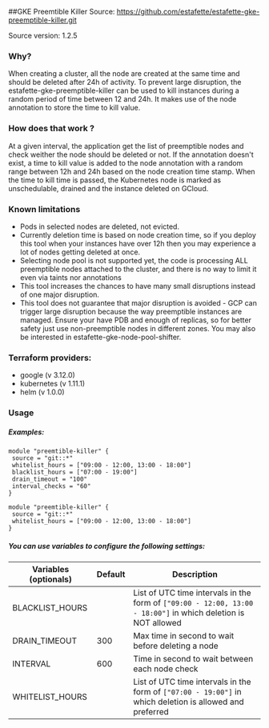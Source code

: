 ##GKE Preemtible Killer
Source: https://github.com/estafette/estafette-gke-preemptible-killer.git

Source version: 1.2.5
### Why?
When creating a cluster, all the node are created at the same time and should be deleted after 24h of activity. To prevent large disruption, the estafette-gke-preemptible-killer can be used to kill instances during a random period of time between 12 and 24h. It makes use of the node annotation to store the time to kill value.

### How does that work ?
At a given interval, the application get the list of preemptible nodes and check weither the node should be deleted or not. If the annotation doesn't exist, a time to kill value is added to the node annotation with a random range between 12h and 24h based on the node creation time stamp. When the time to kill time is passed, the Kubernetes node is marked as unschedulable, drained and the instance deleted on GCloud.

### Known limitations

* Pods in selected nodes are deleted, not evicted.
* Currently deletion time is based on node creation time, so if you deploy this tool when your instances have over 12h then you may experience a lot of nodes getting deleted at once.
* Selecting node pool is not supported yet, the code is processing ALL preemptible nodes attached to the cluster, and there is no way to limit it even via taints nor annotations
* This tool increases the chances to have many small disruptions instead of one major disruption.
* This tool does not guarantee that major disruption is avoided - GCP can trigger large disruption because the way preemptible instances are managed. Ensure your have PDB and enough of replicas, so for better safety just use non-preemptible nodes in different zones. You may also be interested in estafette-gke-node-pool-shifter.

### Terraform providers:
* google (v 3.12.0)
* kubernetes (v 1.11.1)
* helm (v 1.0.0)

### Usage

##### Examples:
 ```shell script
module "preemtible-killer" {
  source = "git::*"
  whitelist_hours = ["09:00 - 12:00, 13:00 - 18:00"]
  blacklist_hours = ["07:00 - 19:00"]
  drain_timeout = "100"
  interval_checks = "60"
}
```
 ```shell script
module "preemtible-killer" {
  source = "git::*"
  whitelist_hours = ["09:00 - 12:00, 13:00 - 18:00"]
}
```

##### You can use variables to configure the following settings:
| Variables (optionals)  | Default  | Description
| ---------------------- | -------- | -----------------------------------------------------------------
| BLACKLIST_HOURS        |          | List of UTC time intervals in the form of `["09:00 - 12:00, 13:00 - 18:00"]` in which deletion is NOT allowed
| DRAIN_TIMEOUT          | 300      | Max time in second to wait before deleting a node
| INTERVAL               | 600      | Time in second to wait between each node check
| WHITELIST_HOURS        |          | List of UTC time intervals in the form of `["07:00 - 19:00"]` in which deletion is allowed and preferred